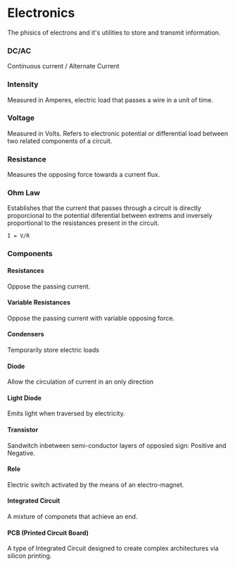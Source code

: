# Electronics

The phisics of electrons and it's utilities to store and transmit information.

### DC/AC
Continuous current / Alternate Current

### Intensity
Measured in Amperes, electric load that passes a wire in a unit of time.

### Voltage
Measured in Volts. Refers to electronic potential or differential load between two related components of a circuit.

### Resistance
Measures the opposing force towards a current flux.

### Ohm Law
Establishes that the current that passes through a circuit is directly proporcional to the potential diferential between extrems and inversely proportional to the resistances present in the circuit.
```
I = V/R
```

### Components
#### Resistances
Oppose the passing current.

#### Variable Resistances
Oppose the passing current with variable opposing force.

#### Condensers
Temporarily store electric loads

#### Diode
Allow the circulation of current in an only direction

#### Light Diode
Emits light when traversed by electricity.

#### Transistor
Sandwitch inbetween semi-conductor layers of opposied sign: Positive and Negative.

#### Rele
Electric switch activated by the means of an electro-magnet.

#### Integrated Circuit
A mixture of componets that achieve an end.

#### PCB (Printed Circuit Board)
A type of Integrated Circuit designed to create complex architectures via silicon printing.
